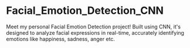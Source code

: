 # Facial_Emotion_Detection_CNN
Meet my personal Facial Emotion Detection project! Built using CNN, it's designed to analyze facial expressions in real-time, accurately identifying emotions like happiness, sadness, anger etc.
